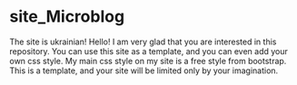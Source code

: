 # site_Microblog
The site is ukrainian!
Hello! I am very glad that you are interested in this repository. You can use this site as a template, and you can even add your own css style. My main css style on my site is a free style from bootstrap. This is a template, and your site will be limited only by your imagination.
